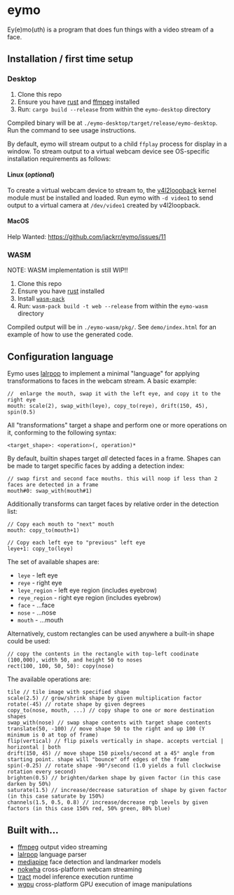 # eymo

Ey(e)mo(uth) is a program that does fun things with a video stream of a face.

## Installation / first time setup

### Desktop

1. Clone this repo
2. Ensure you have [rust](https://www.rust-lang.org/tools/install) and [ffmpeg](https://ffmpeg.org/) installed
3. Run: `cargo build --release` from within the `eymo-desktop` directory

Compiled binary will be at
`./eymo-desktop/target/release/eymo-desktop`. Run the command to see
usage instructions.

By default, eymo will stream output to a child `ffplay` process for
display in a window. To stream output to a virtual webcam device see
OS-specific installation requirements as follows:

#### Linux (*optional*)

To create a virtual webcam device to stream to, the
[v4l2loopback](https://github.com/v4l2loopback/v4l2loopback) kernel
module must be installed and loaded. Run eymo with `-d video1` to send
output to a virtual camera at `/dev/video1` created by v4l2loopback.

#### MacOS

Help Wanted: https://github.com/jackrr/eymo/issues/11

### WASM

NOTE: WASM implementation is still WIP!!

1. Clone this repo
2. Ensure you have [rust](https://www.rust-lang.org/tools/install) installed
3. Install [`wasm-pack`](https://drager.github.io/wasm-pack/installer/)
4. Run: `wasm-pack build -t web --release` from within the `eymo-wasm` directory

Compiled output will be in `./eymo-wasm/pkg/`. See `demo/index.html`
for an example of how to use the generated code.

## Configuration language

Eymo uses [lalrpop](https://github.com/lalrpop/lalrpop) to implement a
minimal "language" for applying transformations to faces in the webcam
stream. A basic example:
```
//  enlarge the mouth, swap it with the left eye, and copy it to the right eye
mouth: scale(2), swap_with(leye), copy_to(reye), drift(150, 45), spin(0.5)
```

All "transformations" target a shape and perform one or more
operations on it, conforming to the following syntax:

```
<target_shape>: <operation>(, operation)*
```


By default, builtin shapes target _all_ detected faces in a
frame. Shapes can be made to target specific faces by adding a
detection index:

```
// swap first and second face mouths. this will noop if less than 2 faces are detected in a frame
mouth#0: swap_with(mouth#1)
```

Additionally transforms can target faces by relative order in the
detection list:

```
// Copy each mouth to "next" mouth
mouth: copy_to(mouth+1)

// Copy each left eye to "previous" left eye
leye+1: copy_to(leye)
```

The set of available shapes are:

- `leye` - left eye
- `reye` - right eye
- `leye_region` - left eye region (includes eyebrow)
- `reye_region` - right eye region (includes eyebrow)
- `face` - ...face
- `nose` - ...nose
- `mouth` - ...mouth

Alternatively, custom rectangles can be used anywhere a built-in shape
could be used:

```
// copy the contents in the rectangle with top-left coodinate (100,000), width 50, and height 50 to noses
rect(100, 100, 50, 50): copy(nose)
```

The available operations are:

```
tile // tile image with specified shape
scale(2.5) // grow/shrink shape by given multiplication factor
rotate(-45) // rotate shape by given degrees
copy_to(nose, mouth, ...) // copy shape to one or more destination shapes
swap_with(nose) // swap shape contents with target shape contents
translate(50, -100) // move shape 50 to the right and up 100 (Y minimum is 0 at top of frame)
flip(vertical) // flip pixels vertically in shape. accepts vertcial | horizontal | both
drift(150, 45) // move shape 150 pixels/second at a 45° angle from starting point. shape will "bounce" off edges of the frame
spin(-0.25) // rotate shape -90°/second (1.0 yields a full clockwise rotation every second)
brighten(0.5) // brighten/darken shape by given factor (in this case darken by 50%)
saturate(1.5) // increase/decrease saturation of shape by given factor (in this case saturate by 150%)
channels(1.5, 0.5, 0.8) // increase/decrease rgb levels by given factors (in this case 150% red, 50% green, 80% blue)
```


## Built with...

- [ffmpeg](https://ffmpeg.org/) output video streaming
- [lalrpop](https://github.com/lalrpop/lalrpop) language parser
- [mediapipe](https://ai.google.dev/edge/mediapipe/solutions/vision/face_landmarker) face detection and landmarker models
- [nokwha](https://github.com/l1npengtul/nokhwa) cross-platform webcam streaming
- [tract](http://github.com/sonos/tract) model inference execution runtime
- [wgpu](https://github.com/gfx-rs/wgpu) cross-platform GPU execution of image manipulations
